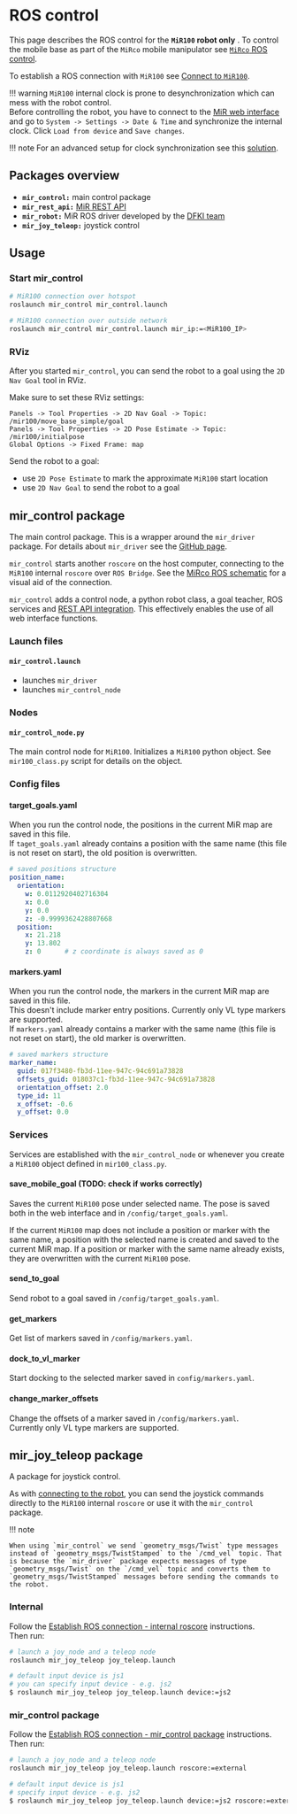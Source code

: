 # ROS control
This page describes the ROS control for the **`MiR100` robot only** . To control the mobile base as part of the `MiRco` mobile manipulator see [`MiRco` ROS control](../MiRco/mirco_ros_control.md).  

To establish a ROS connection with `MiR100` see [Connect to `MiR100`](./mir_connection.md).

!!! warning
    `MiR100` internal clock is prone to desynchronization which can mess with the robot control.  
    Before controlling the robot, you have to connect to the [MiR web interface](./mir_connection.md/#establish-mir-web-interface-connection) and go to `System -> Settings -> Date & Time` and synchronize the internal clock. Click `Load from device` and `Save changes`.

!!! note
    For an advanced setup for clock synchronization see this [solution](https://github.com/DFKI-NI/mir_robot?tab=readme-ov-file#advanced).

## Packages overview
- **`mir_control:`** main control package
- **`mir_rest_api:`** [MiR REST API](./mir_rest_api.md)
- **`mir_robot:`** MiR ROS driver developed by the [DFKI team](https://github.com/DFKI-NI/mir_robot)
- **`mir_joy_teleop:`** joystick control

## Usage
### Start mir_control
```bash
# MiR100 connection over hotspot
roslaunch mir_control mir_control.launch

# MiR100 connection over outside network
roslaunch mir_control mir_control.launch mir_ip:=<MiR100_IP>
```  

### RViz
<!-- TODO: check, make rviz config -->

After you started `mir_control`, you can send the robot to a goal using the `2D Nav Goal` tool in RViz.  

Make sure to set these RViz settings:

```
Panels -> Tool Properties -> 2D Nav Goal -> Topic: /mir100/move_base_simple/goal
Panels -> Tool Properties -> 2D Pose Estimate -> Topic: /mir100/initialpose
Global Options -> Fixed Frame: map
```

Send the robot to a goal:

- use `2D Pose Estimate` to mark the approximate `MiR100` start location
- use `2D Nav Goal` to send the robot to a goal

## mir_control package
The main control package. This is a wrapper around the `mir_driver` package. For details about `mir_driver` see the [GitHub page](https://github.com/DFKI-NI/mir_robot).

`mir_control` starts another `roscore` on the host computer, connecting to the `MiR100` internal `roscore` over `ROS Bridge`. See the [MiRco ROS schematic](../MiRco/mirco_interface.md/#mirco-ros-interface) for a visual aid of the connection.  

`mir_control` adds a control node, a python robot class, a goal teacher, ROS services and [REST API integration](./mir_rest_api.md). This effectively enables the use of all web interface functions.

### Launch files 
#### `mir_control.launch`
- launches `mir_driver` 
- launches `mir_control_node`


### Nodes 
#### `mir_control_node.py` 
The main control node for `MiR100`. Initializes a `MiR100` python object. See `mir100_class.py` script for details on the object.

### Config files
#### target_goals.yaml
When you run the control node, the positions in the current MiR map are saved in this file.  
If `taget_goals.yaml` already contains a position with the same name (this file is not reset on start), the old position is overwritten.

```yaml
# saved positions structure
position_name:
  orientation:
    w: 0.0112920402716304
    x: 0.0
    y: 0.0
    z: -0.9999362428807668
  position:
    x: 21.218
    y: 13.802
    z: 0      # z coordinate is always saved as 0
```


#### markers.yaml
When you run the control node, the markers in the current MiR map are saved in this file.  
This doesn't include marker entry positions. Currently only VL type markers are supported.  
If `markers.yaml` already contains a marker with the same name (this file is not reset on start), the old marker is overwritten.

```yaml
# saved markers structure
marker_name:
  guid: 017f3480-fb3d-11ee-947c-94c691a73828
  offsets_guid: 018037c1-fb3d-11ee-947c-94c691a73828
  orientation_offset: 2.0
  type_id: 11
  x_offset: -0.6
  y_offset: 0.0
```

### Services
Services are established with the `mir_control_node` or whenever you create a `MiR100` object defined in `mir100_class.py`.

#### save_mobile_goal (TODO: check if works correctly)
Saves the current `MiR100` pose under selected name. The pose is saved both in the web interface and in `/config/target_goals.yaml`.  

If the current `MiR100` map does not include a position or marker with the same name, a position with the selected name is created and saved to the current MiR map. If a position or marker with the same name already exists, they are overwritten with the current `MiR100` pose.

#### send_to_goal
Send robot to a goal saved in `/config/target_goals.yaml`.  

#### get_markers
Get list of markers saved in `/config/markers.yaml`.

#### dock_to_vl_marker
Start docking to the selected marker saved in `config/markers.yaml`.

#### change_marker_offsets
Change the offsets of a marker saved in `/config/markers.yaml`.  
Currently only VL type markers are supported.  

## mir_joy_teleop package
A package for joystick control.

As with [connecting to the robot](./mir_connection.md/#establish-ros-connection), you can send the joystick commands directly to the `MiR100` internal `roscore` or use it with the `mir_control` package.

!!! note
    
    When using `mir_control` we send `geometry_msgs/Twist` type messages instead of `geometry_msgs/TwistStamped` to the `/cmd_vel` topic. That is because the `mir_driver` package expects messages of type `geometry_msgs/Twist` on the `/cmd_vel` topic and converts them to `geometry_msgs/TwistStamped` messages before sending the commands to the robot.

### Internal 
Follow the [Establish ROS connection - internal roscore](./mir_connection.md/#internal-roscore) instructions.  
Then run:

```bash
# launch a joy_node and a teleop node
roslaunch mir_joy_teleop joy_teleop.launch

# default input device is js1
# you can specify input device - e.g. js2
$ roslaunch mir_joy_teleop joy_teleop.launch device:=js2
```

### mir_control package
Follow the [Establish ROS connection - mir_control package](./mir_connection.md/#mir_control-package) instructions.  
Then run:
```bash
# launch a joy_node and a teleop node
roslaunch mir_joy_teleop joy_teleop.launch roscore:=external

# default input device is js1
# specify input device - e.g. js2
$ roslaunch mir_joy_teleop joy_teleop.launch device:=js2 roscore:=external
```
